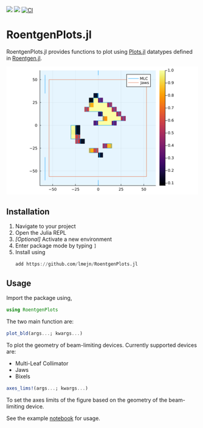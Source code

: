[![](https://img.shields.io/badge/docs-stable-blue.svg)](https://lmejn.github.io/RoentgenPlots.jl/stable/)
[![](https://img.shields.io/badge/docs-dev-blue.svg)](https://lmejn.github.io/RoentgenPlots.jl/dev)
[![CI](https://github.com/lmejn/RoentgenPlots.jl/actions/workflows/CI.yml/badge.svg)](https://github.com/lmejn/RoentgenPlots.jl/actions/workflows/CI.yml)

# RoentgenPlots.jl

RoentgenPlots.jl provides functions to plot using [Plots.jl](https://docs.juliaplots.org) datatypes defined in [Roentgen.jl](https://github.com/Image-X-Institute/Roentgen.jl).

![Aperture Example](docs/src/assets/feature-plot.svg)

## Installation

1. Navigate to your project
2. Open the Julia REPL
3. *[Optional]* Activate a new environment
4. Enter package mode by typing `]`
5. Install using 
    ```julia
    add https://github.com/lmejn/RoentgenPlots.jl
    ```

## Usage

Import the package using,
```julia
using RoentgenPlots
```

The two main function are:
```julia
plot_bld(args...; kwargs...)
```
To plot the geometry of beam-limiting devices. Currently supported devices are:

- Multi-Leaf Collimator
- Jaws
- Bixels

```julia
axes_lims!(args...; kwargs...)
```
To set the axes limits of the figure based on the geometry of the beam-limiting device.

See the example [notebook](https://github.com/lmejn/RoentgenPlots.jl/blob/main/examples/Plotting%20Beam%20Limiting%20Devices.ipynb) for usage.



